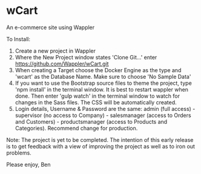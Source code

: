 # wCart
An e-commerce site using Wappler

To Install:
1. Create a new project in Wappler
2. Where the New Project window states 'Clone Git...' enter https://github.com/Wappler/wCart.git
3. When creating a Target choose the Docker Engine as the type and  'wcart' as the Database Name. Make sure to choose 'No Sample Data'
4. If you want to use the Bootstrap source files to theme the project, type 'npm install' in the terminal window. It is best to restart wappler when done. Then enter 'gulp watch' in the terminal window to watch for changes in the Sass files. The CSS will be automatically created.
5. Login details, Username & Password are the same: admin (full access) - supervisor (no access to Company) - salesmanager (access to Orders and Customers) - productsmanager (access to Products and Categories). Recommend change for production.

Note:
The project is yet to be completed. The intention of this early release is to get feedback with a view of improving the project as well as to iron out problems.

Please enjoy,
Ben
